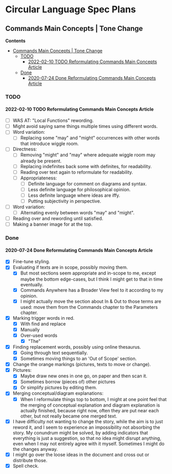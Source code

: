 Circular Language Spec Plans
============================

Commands Main Concepts | Tone Change
----------------------

__Contents__

- [Commands Main Concepts | Tone Change](#commands-main-concepts--tone-change)
    - [TODO](#todo)
        - [2022-02-10 TODO Reformulating Commands Main Concepts Article](#2022-02-10-todo-reformulating-commands-main-concepts-article)
    - [Done](#done)
        - [2020-07-24 Done Reformulating Commands Main Concepts Article](#2020-07-24-done-reformulating-commands-main-concepts-article)


### TODO

#### 2022-02-10 TODO Reformulating Commands Main Concepts Article

- [ ] WAS AT: "Local Functions" rewording.
- [ ] Might avoid saying same things multiple times using different words.
- [ ] Word variation:
    - [ ] Replacing some "may" and "might" occurrences with other words that introduce wiggle room.
- [ ] Directness:
    - [ ] Removing "might" and "may" where adequate wiggle room may already be present.
    - [ ] Replacing indefinites back some with definites, for readability. 
    - [ ] Reading over text again to reformulate for readability.
    - [ ] Appropriateness:
        - [ ] Definite language for comment on diagrams and syntax.
        - [ ] Less definite language for philosophical opinion.
        - [ ] Less definite language where ideas are iffy.
        - [ ] Putting subjectivity in perspective.
- [ ] Word variation:
    - [ ] Alternating evenly between words "may" and "might".
- [ ] Reading over and rewording until satisfied.
- [ ] Making a banner image for at the top.

### Done

#### 2020-07-24 Done Reformulating Commands Main Concepts Article

- [x] Fine-tune styling.
- [x] Evaluating if texts are in scope, possibly moving them.
    - [x] But most sections seem appropriate and in-scope to me, except maybe the bottom edge-cases, but I think I might get to that in time eventually.
    - [x] Commands Anywhere has a Broader View feel to it according to my opinion.
    - [x] I might actually move the section about In & Out to those terms are used: move them from the Commands chapter to the Parameters chapter.
- [x] Marking trigger words in red.
    - [x] With find and replace
    - [x] Manually
    - [x] Over-used words
        - [x] "The"
- [x] Finding replacement words, possibly using online thesaurus.
    - [x] Going through text sequentially.
    - [x] Sometimes moving things to an 'Out of Scope' section.
- [x] Change the orange markings (pictures, texts to move or change).
- [x]  Pictures:
    - [x] Maybe draw new ones in one go, on paper and then scan it.
    - [x] Sometimes borrow (pieces of) other pictures
    - [x] Or simplify pictures by editing them.
- [x] Merging conceptual/diagram explanations:
    - [x] When I reformulate things top to bottom, I might at one point feel that the merging of conceptual explanation and diagram explanation is actually finished, because right now, often they are put near each other, but not really became one merged text.
- [x] I have difficulty not wanting to change the story, while the aim is to just reword it, and I seem to experience an impossibility not absorbing the story. My conundrum might be solved, by adding indicators that everything is just a suggestion, so that no idea might disrupt anything, even when I may not entirely agree with it myself. Sometimes I might do the changes anyway.
- [x] I might go over the loose ideas in the document and cross out or distribute those.
- [x] Spell check.

